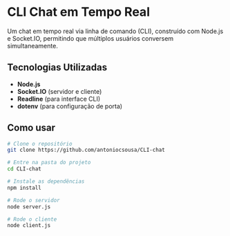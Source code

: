 # CLI Chat em Tempo Real

Um chat em tempo real via linha de comando (CLI), construído com Node.js e Socket.IO, permitindo que múltiplos usuários conversem simultaneamente.

## Tecnologias Utilizadas

- **Node.js**
- **Socket.IO** (servidor e cliente)
- **Readline** (para interface CLI)
- **dotenv** (para configuração de porta)

## Como usar

```bash
# Clone o repositório
git clone https://github.com/antoniocsousa/CLI-chat

# Entre na pasta do projeto
cd CLI-chat

# Instale as dependências
npm install

# Rode o servidor 
node server.js

# Rode o cliente
node client.js
```
